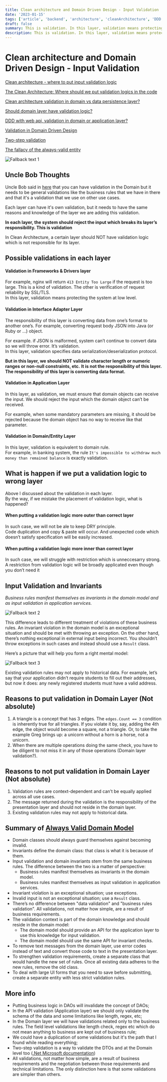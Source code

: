 ```yaml
---
title: Clean architecture and Domain Driven Design - Input Validation
date: '2023-01-15'
tags: ['article', 'backend', 'architecture', 'cleanArchitecture', 'DDD', 'domainDrivenDesign', 'validation', 'read', 'withResume']
draft: false
summary: This is validation. In this layer, validation means protecting the system at low level.. The responsibility of this layer is converting data from one’s format to another one’s.. In this layer, validat...
description: This is validation. In this layer, validation means protecting the system at low level.. The responsibility of this layer is converting data from one’s format to another one’s.. In this layer, validat...
---
```


# Clean architecture and Domain Driven Design - Input Validation

[Clean architecture - where to put input validation logic](https://stackoverflow.com/questions/57603422/clean-architecture-where-to-put-input-validation-logic)

[The Clean Architecture: Where should we put validation logics in the code](https://ikenox.info/blog/where-to-put-validation-in-clean-architecture)

[Clean architecture validation in domain vs data persistence layer?](https://softwareengineering.stackexchange.com/questions/351419/clean-architecture-validation-in-domain-vs-data-persistence-layer)

[Should domain layer have validation logic?](https://softwareengineering.stackexchange.com/questions/436453/should-domain-layer-have-validation-logic)

[DDD with web api, validation in domain or application layer?](https://softwareengineering.stackexchange.com/questions/396334/ddd-with-web-api-validation-in-domain-or-application-layer)

[Validation in Domain Driven Design](https://stackoverflow.com/questions/52883013/validation-in-domain-driven-design)

[Two-step validation](https://learn.microsoft.com/en-us/dotnet/architecture/microservices/microservice-ddd-cqrs-patterns/domain-model-layer-validations#two-step-validation)

[The fallacy of the always-valid entity](https://jeffreypalermo.com/2009/05/the-fallacy-of-the-always-valid-entity)

![Fallback text 1](/static/assets/pasted-image-20230101191301.png)

## Uncle Bob Thoughts

Uncle Bob said in [here](https://groups.google.com/g/clean-code-discussion/c/latn4x6Zo7w/m/bFwtDI1XSA8J) that you can have validation in the Domain but it needs to be general validations like the business rules that we have in there and that it's a validation that we use on other use cases.

Each layer can have it's own validation, but it needs to have the same reasons and knowledge of the layer we are adding this validation.

**In each layer, the system should reject the input which breaks its layer’s responsibility. This is validation**

In Clean Architecture, a certain layer should NOT have validation logic which is not responsible for its layer.

## Possible validations in each layer

#### Validation in Frameworks & Drivers layer

For example, nginx will return `413 Entity Too Large` if the request is too large. This is a kind of validation. The other is verification of request reliability by SSL/TLS.  
In this layer, validation means protecting the system at low level.

#### Validation in Interface Adapter Layer

The responsibility of this layer is converting data from one’s format to another one’s. For example, converting request body JSON into Java (or Ruby or …) object.

For example. if JSON is malformed, system can’t continue to convert data so we will throw error. It’s validation.  
In this layer, validation specifies data serialization/deserialization protocol.

**But in this layer, we should NOT validate character length or numeric ranges or non-null constraints, etc.** **It is not the responsibility of this layer. The responsibility of this layer is converting data format.**

#### Validation in Application Layer

In this layer, as validation, we must ensure that domain objects can receive the input. We should reject the input which the domain object can’t be received.

For example, when some mandatory parameters are missing, it should be rejected because the domain object has no way to receive like that parameter.

#### Validation in Domain/Entity Layer

In this layer, validation is equivalent to domain rule.  
For example, in banking system, the rule `It's impossible to withdraw much money than remained balance` is exactly validation.

## What is happen if we put a validation logic to wrong layer

Above I discussed about the validation in each layer.  
By the way, if we mistake the placement of validation logic, what is happened?

#### When putting a validation logic more outer than correct layer

In such case, we will not be ale to keep DRY principle.  
Code duplication and copy & paste will occur. And unexpected code which doesn’t satisfy specification will be easily increased.

#### When putting a validation logic more inner than correct layer

In such case, we will struggle with restriction which is unneccesarry strong.  
A restriction from validation logic will be broadly applicated even though you don’t need it

## Input Validation and Invariants

_Business rules manifest themselves as invariants in the domain model and as input validation in application services._

![Fallback text 2](/static/assets/pasted-image-20230101200451.png)

This difference leads to different treatment of violations of these business rules. An invariant violation in the domain model is an exceptional situation and should be met with throwing an exception. On the other hand, there’s nothing exceptional in external input being incorrect. You shouldn’t throw exceptions in such cases and instead should use a `Result` class.

Here’s a picture that will help you form a right mental model:

![Fallback text 3](/static/assets/pasted-image-20230101200708.png)

Existing validation rules may not apply to historical data. For example, let’s say that your application didn’t require students to fill out their addresses, but now it does: any newly registered students must have a valid address.

## Reasons to put validation in Domain Layer (Not absolute)

1. A triangle is a concept that has 3 edges. The `edges.Count == 3` condition is inherently true for all triangles. If you violate it by, say, adding the 4th edge, the object would become a square, not a triangle. Or, to take the example Greg brings up: a unicorn without a horn is a horse, not a unicorn.
2. When there are multiple operations doing the same check, you have to be diligent to not miss it in any of those operations (Domain layer validation?).

## Reasons to not put validation in Domain Layer (Not absolute)

1.  Validation rules are context-dependent and can’t be equally applied across all use cases.
2.  The message returned during the validation is the responsibility of the presentation layer and should not reside in the domain layer.
3.  Existing validation rules may not apply to historical data.

## Summary of [Always Valid Domain Model](https://enterprisecraftsmanship.com/posts/always-valid-domain-model)

-   Domain classes should always guard themselves against becoming invalid.
-   Invariants define the domain class: that class is what it is because of them.
-   Input validation and domain invariants stem from the same business rules. The difference between the two is a matter of perspective:
    -   Business rules manifest themselves as invariants in the domain model.
    -   Business rules manifest themselves as input validation in application services.
-   Invariant violation is an exceptional situation; use exceptions.
-   Invalid input is not an exceptional situation; use a `Result` class.
-   There’s no difference between "data validation" and "business rules validation". All validations, not matter how simple, are a result of business requirements.
-   The validation context is part of the domain knowledge and should reside in the domain model:
    -   The domain model should provide an API for the application layer to use this knowledge for input validation.
    -   The domain model should use the same API for invariant checks.
-   To remove text messages from the domain layer, use error codes instead of text and convert those code to text in the presentation layer.
-   To strengthen validation requirements, create a separate class that would handle the new set of rules. Once all existing data adheres to the new rules, remove the old class.
-   To deal with large UI forms that you need to save before submitting, create a separate entity with less strict validation rules.

## More info

- Putting business logic in DAOs will invalidate the concept of DAOs;
- In the API validation (Application layer) we should only validate the schema of the data and some limitations like length, regex, etc;
- In the Domain layer we will have validations related only to the business rules. The field level validations like length check, regex etc which do not mean anything to business are kept out of business rule;
- We could have a duplication of some validations but it's the path that I found while reading everything;
- Two-step validation is a way to validate the DTOs and at the Domain level too ([.Net Microsoft documentation](https://learn.microsoft.com/en-us/dotnet/architecture/microservices/microservice-ddd-cqrs-patterns/domain-model-layer-validations#two-step-validation))
- All validations, not matter how simple, are a result of business requirements and the negotiation between those requirements and technical limitations. The only distinction here is that some validations are simpler than others.
